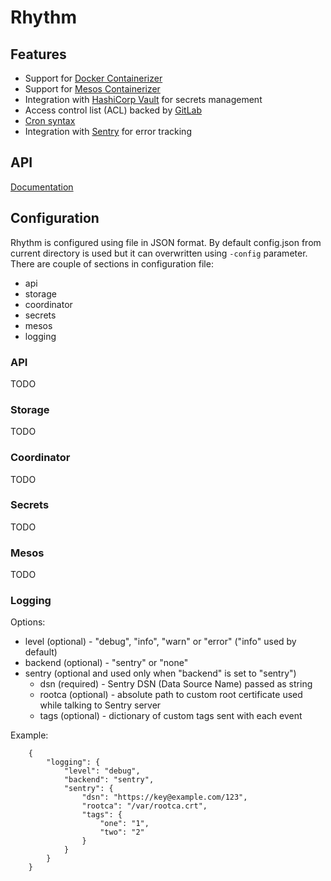 # Rhythm

## Features

* Support for [Docker Containerizer](https://mesos.apache.org/documentation/latest/docker-containerizer/)
* Support for [Mesos Containerizer](https://mesos.apache.org/documentation/latest/mesos-containerizer/)
* Integration with [HashiCorp Vault](https://www.vaultproject.io/) for secrets management
* Access control list (ACL) backed by [GitLab](https://gitlab.com/)
* [Cron syntax](http://www.nncron.ru/help/EN/working/cron-format.htm)
* Integration with [Sentry](https://sentry.io/) for error tracking

## API

[Documentation](https://mlowicki.github.io/rhythm/api)

## Configuration

Rhythm is configured using file in JSON format. By default config.json from current  directory is used but it can overwritten using `-config` parameter.
There are couple of sections in configuration file:
* api
* storage
* coordinator
* secrets
* mesos
* logging

### API

TODO

### Storage

TODO

### Coordinator

TODO

### Secrets

TODO

### Mesos

TODO

### Logging

Options:
* level (optional)  - "debug", "info", "warn" or "error" ("info" used by default)
* backend (optional) - "sentry" or "none"
* sentry (optional and used only when "backend" is set to "sentry")
    * dsn (required) - Sentry DSN (Data Source Name) passed as string
    * rootca (optional) - absolute path to custom root certificate used while talking to Sentry server
    * tags (optional) - dictionary of custom tags sent with each event

Example:
```
    {
        "logging": {
            "level": "debug",
            "backend": "sentry",
            "sentry": {
                "dsn": "https://key@example.com/123",
                "rootca": "/var/rootca.crt",
                "tags": {
                    "one": "1",
                    "two": "2"
                }
            }
        }
    }
```
